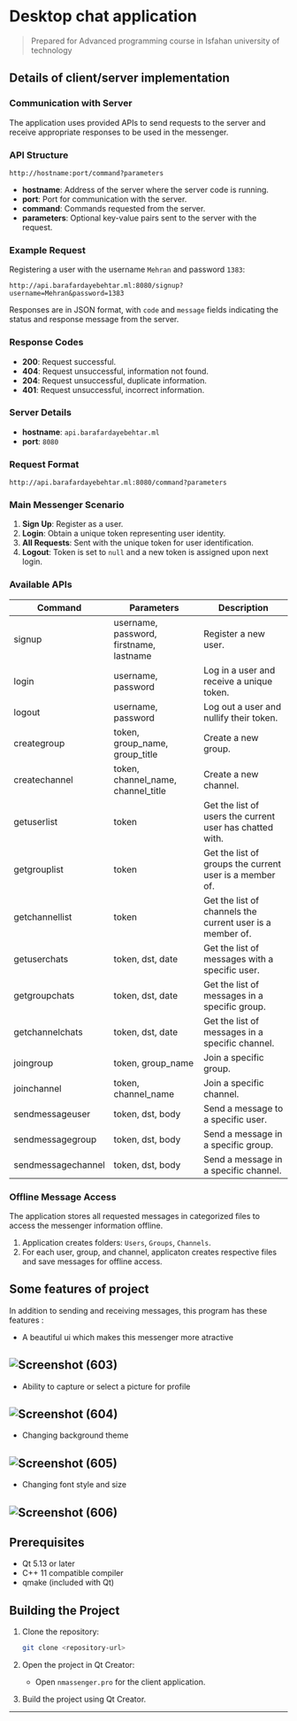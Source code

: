 # Desktop chat application
> Prepared for Advanced programming course in Isfahan university of technology
## Details of client/server implementation 
### Communication with Server
The application uses provided APIs to send requests to the server and receive appropriate responses to be used in the messenger.

### API Structure
```
http://hostname:port/command?parameters
```
- **hostname**: Address of the server where the server code is running.
- **port**: Port for communication with the server.
- **command**: Commands requested from the server.
- **parameters**: Optional key-value pairs sent to the server with the request.

### Example Request
Registering a user with the username `Mehran` and password `1383`:
```
http://api.barafardayebehtar.ml:8080/signup?username=Mehran&password=1383
```
Responses are in JSON format, with `code` and `message` fields indicating the status and response message from the server.

### Response Codes
- **200**: Request successful.
- **404**: Request unsuccessful, information not found.
- **204**: Request unsuccessful, duplicate information.
- **401**: Request unsuccessful, incorrect information.

### Server Details
- **hostname**: `api.barafardayebehtar.ml`
- **port**: `8080`

### Request Format
```
http://api.barafardayebehtar.ml:8080/command?parameters
```

### Main Messenger Scenario
1. **Sign Up**: Register as a user.
2. **Login**: Obtain a unique token representing user identity.
3. **All Requests**: Sent with the unique token for user identification.
4. **Logout**: Token is set to `null` and a new token is assigned upon next login.

### Available APIs
| Command            | Parameters                                  | Description                                                              |
|--------------------|---------------------------------------------|--------------------------------------------------------------------------|
| signup             | username, password, firstname, lastname     | Register a new user.                                                     |
| login              | username, password                          | Log in a user and receive a unique token.                                |
| logout             | username, password                          | Log out a user and nullify their token.                                  |
| creategroup        | token, group_name, group_title              | Create a new group.                                                      |
| createchannel      | token, channel_name, channel_title          | Create a new channel.                                                    |
| getuserlist        | token                                       | Get the list of users the current user has chatted with.                 |
| getgrouplist       | token                                       | Get the list of groups the current user is a member of.                  |
| getchannellist     | token                                       | Get the list of channels the current user is a member of.                |
| getuserchats       | token, dst, date                            | Get the list of messages with a specific user.                           |
| getgroupchats      | token, dst, date                            | Get the list of messages in a specific group.                            |
| getchannelchats    | token, dst, date                            | Get the list of messages in a specific channel.                          |
| joingroup          | token, group_name                           | Join a specific group.                                                   |
| joinchannel        | token, channel_name                         | Join a specific channel.                                                 |
| sendmessageuser    | token, dst, body                            | Send a message to a specific user.                                       |
| sendmessagegroup   | token, dst, body                            | Send a message in a specific group.                                      |
| sendmessagechannel | token, dst, body                            | Send a message in a specific channel.                                    |

### Offline Message Access
The application stores all requested messages in categorized files to access the messenger information offline.

1. Application creates folders: `Users`, `Groups`, `Channels`.
2. For each user, group, and channel, applicaton creates respective files and save messages for offline access.

## Some features of project

In addition to sending and receiving messages, this program has these features :

- A beautiful ui which makes this messenger more atractive

![Screenshot (603)](https://github.com/KassemKayall/Massenger/assets/134122361/b06dd1fa-2273-49b5-8d0d-bdeb44dbda63)
---
- Ability to capture or select a picture for profile

![Screenshot (604)](https://github.com/KassemKayall/Massenger/assets/134122361/0f5c2aea-39a0-43d5-94c0-7cca7181243f)
---
- Changing background theme

![Screenshot (605)](https://github.com/KassemKayall/Massenger/assets/134122361/3fd931cf-f34a-4a9e-ad83-a339a4598f47)
---
- Changing font style and size

![Screenshot (606)](https://github.com/KassemKayall/Massenger/assets/134122361/0531c097-e2a1-492d-a152-9201488508ce)
---

## Prerequisites

- Qt 5.13 or later
- C++ 11 compatible compiler
- qmake (included with Qt)

## Building the Project

1. Clone the repository:

    ```sh
    git clone <repository-url>
    ```

2. Open the project in Qt Creator:
    - Open `nmassenger.pro` for the client application.

3. Build the project using Qt Creator.
---





